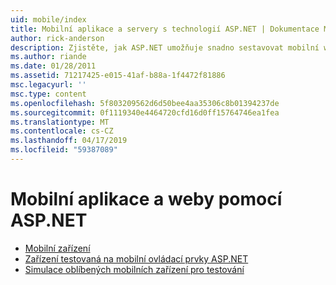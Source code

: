 ```yaml
---
uid: mobile/index
title: Mobilní aplikace a servery s technologií ASP.NET | Dokumentace Microsoftu
author: rick-anderson
description: Zjistěte, jak ASP.NET umožňuje snadno sestavovat mobilní webové aplikace
ms.author: riande
ms.date: 01/28/2011
ms.assetid: 71217425-e015-41af-b88a-1f4472f81886
msc.legacyurl: ''
msc.type: content
ms.openlocfilehash: 5f803209562d6d50bee4aa35306c8b01394237de
ms.sourcegitcommit: 0f1119340e4464720cfd16d0ff15764746ea1fea
ms.translationtype: MT
ms.contentlocale: cs-CZ
ms.lasthandoff: 04/17/2019
ms.locfileid: "59387089"
---
```

# <a name="mobile-apps--sites-with-aspnet"></a>Mobilní aplikace a weby pomocí ASP.NET

- [Mobilní zařízení](overview.md)
- [Zařízení testovaná na mobilní ovládací prvky ASP.NET](tested-devices.md)
- [Simulace oblíbených mobilních zařízení pro testování](device-simulators.md)
